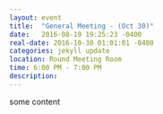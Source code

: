 ```yaml
---
layout: event
title:  "General Meeting - (Oct 30)"
date:   2016-08-19 19:25:23 -0400
real-date: 2016-10-30 01:01:01 -0400
categories: jekyll update
location: Round Meeting Room
time: 6:00 PM - 7:00 PM
description: 
---
```


<p>some content</p>